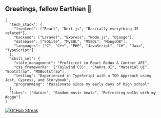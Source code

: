 ## Greetings, fellow Earthien 👾

```
{
  "tech_stack": {
    "frontend": ["React", "Next.js", "Basically everything JS related"],
    "backend": ["Laravel", "Express", "Node.js", "Django"],
    "database": ["SQLite", "MySQL", "MSSQL", "MongoDB"],
    "languages": ["C", "C++", "PHP", "JavaScript", "C#", "Java", "TypeScript"]
  },
  "skill_set": {
    "state_management": "Proficient in React Redux & Context API", 
    "css_frameworks": ["Tailwind CSS", "Chakra UI", "Material UI", "Bootstrap", "MDBootstrap"],  
    "testing": "Experienced in TypeScript with a TDD Approach using Jest, Cypress, and Storybook",
    "programming": "Passionate since my early days of high school" 
  },
  "likes": ["Nature", "Random music beats", "Refreshing walks with my doggo"]
}
```
[![GitHub Streak](https://streak-stats.demolab.com?user=udip-rai&theme=whatsapp-dark2)](https://git.io/streak-stats)
